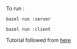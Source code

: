 
To run :

```
bazel run :server
```

```
bazel run :client
```

Tutorial followed from [here](https://medium.com/@andrewvetovitz/grpc-c-introduction-45a66ca9461f)
